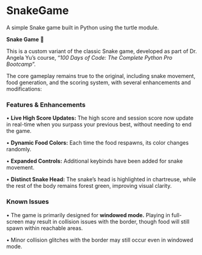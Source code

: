 # SnakeGame
A simple Snake game built in Python using the turtle module.

**Snake Game** 🐍

This is a custom variant of the classic Snake game, developed as part of Dr. Angela Yu’s course, “_100 Days of Code: The Complete Python Pro Bootcamp_”.

The core gameplay remains true to the original, including snake movement, food generation, and the scoring system, with several enhancements and modifications:

### **Features & Enhancements**

• **Live High Score Updates:** The high score and session score now update in real-time when you surpass your previous best, without needing to end the game.

• **Dynamic Food Colors:** Each time the food respawns, its color changes randomly.

• **Expanded Controls:** Additional keybinds have been added for snake movement.

• **Distinct Snake Head:** The snake’s head is highlighted in chartreuse, while the rest of the body remains forest green, improving visual clarity.

### **Known Issues**

• The game is primarily designed for **windowed mode.** Playing in full-screen may result in collision issues with the border, though food will still spawn within reachable areas.

• Minor collision glitches with the border may still occur even in windowed mode.
